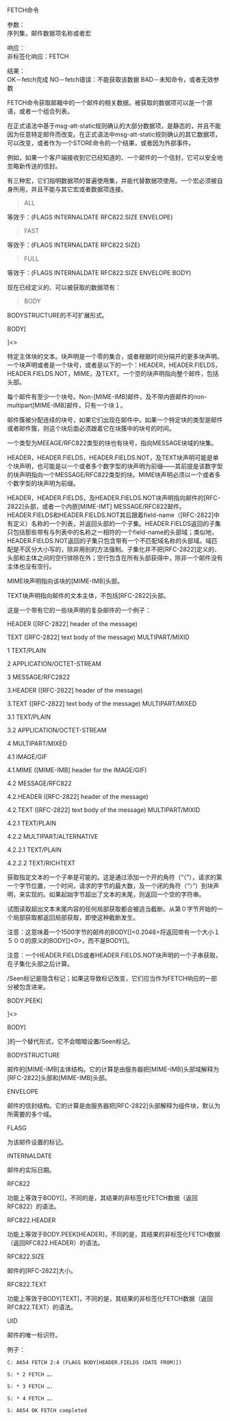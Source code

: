 FETCH命令

参数：                         
序列集，邮件数据项名称或者宏

响应：                         
非标签化响应：FETCH

结果：                         
OK－fetch完成
NO－fetch错误：不能获取该数据
BAD－未知命令，或者无效参数

FETCH命令获取邮箱中的一个邮件的相关数据。被获取的数据项可以是一个原语，或者一个组合列表。

在正式语法中基于msg-att-static规则确认的大部分数据项，是静态的，并且不能因为任意特定邮件而改变。在正式语法中msg-att-static规则确认的其它数据项，可以改变，或者作为一个STORE命令的一个结果，或者因为外部事件。

例如，如果一个客户端接收到它已经知道的、一个邮件的一个信封，它可以安全地忽略新传送的信封。

有三种宏，它们指明数据项的普遍使用集，并能代替数据项使用。一个宏必须被自身所用，并且不能与其它宏或者数据项连接。


> ALL

等效于：(FLAGS INTERNALDATE RFC822.SIZE ENVELOPE)

> FAST

等效于：(FLAGS INTERNALDATE RFC822.SIZE)


> FULL

等效于：(FLAGS INTERNALDATE RFC822.SIZE ENVELOPE BODY)


现在已经定义的、可以被获取的数据项有：


> BODY

BODYSTRUCTURE的不可扩展形式。


BODY[<section>]<<partial>>

特定主体块的文本。块声明是一个零的集合，或者根据时间分隔开的更多块声明。一个块声明或者是一个块号，或者是以下的一个：HEADER，HEADER.FIELDS，HEADER.FIELDS.NOT，MIME，及TEXT。一个空的块声明指向整个邮件，包括头部。

每个邮件有至少一个块号。Non-[MIME-IMB]邮件，及不带内嵌邮件的non-multipart[MIME-IMB]邮件，只有一个块１。

邮件簇被分配连续的块号，如果它们出现在邮件中。如果一个特定块的类型是邮件或者邮件簇，则这个块后面必须跟着它在块簇中的块号的时间。

一个类型为MEEAGE/RFC822类型的块也有块号，指向MESSAGE块域的块集。

HEADER，HEADER.FIELDS，HEADER.FIELDS.NOT，及TEXT块声明可能是单个块声明，也可能是以一个或者多个数字型的块声明为前缀――其前提是该数字型的块声明指向一个MESSAGE/RFC822类型的块。MIME块声明必须以一个或者多个数字型的块声明为前缀。

HEADER，HEADER.FIELDS，及HEADER.FIELDS.NOT块声明指向邮件的[RFC-2822]头部，或者一个内嵌[MIME-IMT] MESSAGE/RFC822邮件。HEADER.FIELDS和HEADER.FIELDS.NOT其后跟着field-name（[RFC-2822]中有定义）名称的一个列表，并返回头部的一个子集。HEADER.FIELDS返回的子集只包括那些带有与列表中的名称之一相符的一个field-name的头部域；类似地，HEADER.FIELDS.NOT返回的子集只包含带有一个不匹配域名称的头部域。域匹配是不区分大小写的，除非用别的方法强制。子集化并不把[RFC-2822]定义的、头部和主体之间的空行排除在外；空行包含在所有头部获得中，除非一个邮件没有主体也没有空行。

MIME块声明指向该块的[MIME-IMB]头部。

TEXT块声明指向邮件的文本主体，不包括[RFC-2822]头部。

这是一个带有它的一些块声明的复杂邮件的一个例子：

HEADER ([RFC-2822] header of the message)

TEXT ([RFC-2822] text body of the message) MULTIPART/MIXID

1 TEXT/PLAIN

2 APPLICATION/OCTET-STREAM

3 MESSAGE/RFC2822

3.HEADER ([RFC-2822] header of the message)

3.TEXT ([RFC-2822] text body of the message) MULTIPART/MIXED

3.1 TEXT/PLAIN

3.2 APPLICATION/OCTET-STREAM

4 MULTIPART/MIXED

4.1 IMAGE/GIF

4.1.MIME ([MIME-IMB] header for the IMAGE/GIF)

4.2 MESSAGE/RFC822

4.2.HEADER ([RFC-2822] header of the message)

4.2.TEXT ([RFC-2822] text body of the message) MULTIPART/MIXID

4.2.1 TEXT/PLAIN

4.2.2 MULTIPART/ALTERNATIVE

4.2.2.1 TEXT/PLAIN

4.2.2.2 TEXT/RICHTEXT

获取指定文本的一个子串是可能的。这是通过添加一个开的角符（“〈”），请求的第一个字节位置，一个时间，请求的字节的最大数，及一个闭的角符（“〉”）到块声明，来实现的。如果起始字节超出了文本的末尾，则返回一个空的字符串。

试图读取超出文本末尾内容的任何局部获取都会被适当截断。从第０字节开始的一个局部获取都返回局部获取，即使这种截断发生。

注意：这意味着一个1500字节的邮件的BODY[]<0.2048>将返回带有一个大小１５００的原义的BODY[]<0>，而不是BODY[]。

注意：一个HEADER.FIELDS或者HEADER.FIELDS.NOT块声明的一个子串获取，在子集化头部之后计算。

/Seen标记是隐含标记；如果这导致标记改变，它们应当作为FETCH响应的一部分被包含进来。


BODY.PEEK[<section>]<<partial>>

BODY[<section>]的一个替代形式，它不会暗暗设置/Seen标记。


BODYSTRUCTURE

邮件的[MIME-IMB]主体结构。它的计算是由服务器把[MIME-IMB]头部域解释为[RFC-2822]头部和[MIME-IMB]头部。


ENVELOPE

邮件的信封结构。它的计算是由服务器把[RFC-2822]头部解释为组件块，默认为所需要的多个域。


FLASG

为该邮件设置的标记。


INTERNALDATE

邮件的实际日期。


RFC822

功能上等效于BODY[]，不同的是，其结果的非标签化FETCH数据（返回RFC822）的语法。


RFC822.HEADER

功能上等效于BODY.PEEK[HEADER]，不同的是，其结果的非标签化FETCH数据（返回RFC822.HEADER）的语法。


RFC822.SIZE

邮件的[RFC-2822]大小。


RFC822.TEXT

功能上等效于BODY[TEXT]，不同的是，其结果的非标签化FETCH数据（返回RFC822.TEXT）的语法。


UID

邮件的唯一标识符。


例子：                         

```
C: A654 FETCH 2:4 (FLAGS BODY[HEADER.FIELDS (DATE FROM)])

S: * 2 FETCH ….

S: * 3 FETCH ….

S: * 4 FETCH ….

S: A654 OK FETCH completed
```

